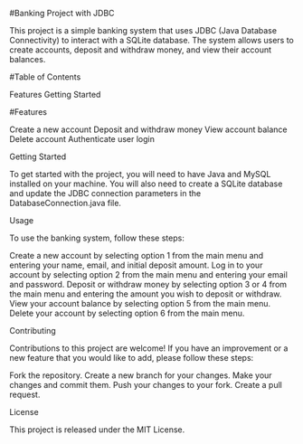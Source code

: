 #Banking Project with JDBC

This project is a simple banking system that uses JDBC (Java Database Connectivity) to interact with a SQLite database. The system allows users to create accounts, deposit and withdraw money, and view their account balances.

#Table of Contents

Features Getting Started

#Features

Create a new account Deposit and withdraw money View account balance Delete account Authenticate user login

Getting Started

To get started with the project, you will need to have Java and MySQL installed on your machine. You will also need to create a SQLite database and update the JDBC connection parameters in the DatabaseConnection.java file.

Usage

To use the banking system, follow these steps:

Create a new account by selecting option 1 from the main menu and entering your name, email, and initial deposit amount. Log in to your account by selecting option 2 from the main menu and entering your email and password. Deposit or withdraw money by selecting option 3 or 4 from the main menu and entering the amount you wish to deposit or withdraw. View your account balance by selecting option 5 from the main menu. Delete your account by selecting option 6 from the main menu.

Contributing

Contributions to this project are welcome! If you have an improvement or a new feature that you would like to add, please follow these steps:

Fork the repository. Create a new branch for your changes. Make your changes and commit them. Push your changes to your fork. Create a pull request.

License

This project is released under the MIT License.
